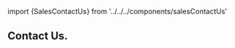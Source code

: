 
import {SalesContactUs} from '../../../components/salesContactUs'

<Hero slots="heading" variant="fullwidth" theme="dark"  customLayout className="contactUsHerobgImage Hero-Banner Sales-ContactUs" />

## Contact Us.

<SalesContactUs/>